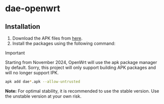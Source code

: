 # dae-openwrt

## Installation

1. Download the APK files from [here](https://github.com/douglarek/dae-openwrt/releases).
2. Install the packages using the following command:

> [!IMPORTANT]
> Starting from November 2024, OpenWrt will use the apk package manager by default. Sorry, this project will only support building APK packages and will no longer support IPK.


   ```sh
   apk add dae*.apk --allow-untrusted
   ```

**Note:** For optimal stability, it is recommended to use the stable version. Use the unstable version at your own risk.


